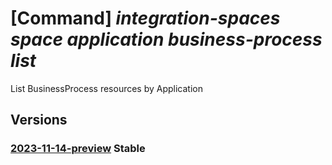 # [Command] _integration-spaces space application business-process list_

List BusinessProcess resources by Application

## Versions

### [2023-11-14-preview](/Resources/mgmt-plane/L3N1YnNjcmlwdGlvbnMve30vcmVzb3VyY2Vncm91cHMve30vcHJvdmlkZXJzL21pY3Jvc29mdC5pbnRlZ3JhdGlvbnNwYWNlcy9zcGFjZXMve30vYXBwbGljYXRpb25zL3t9L2J1c2luZXNzcHJvY2Vzc2Vz/2023-11-14-preview.xml) **Stable**

<!-- mgmt-plane /subscriptions/{}/resourcegroups/{}/providers/microsoft.integrationspaces/spaces/{}/applications/{}/businessprocesses 2023-11-14-preview -->
